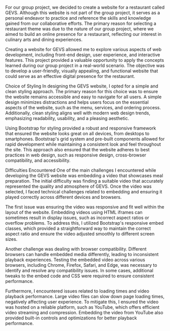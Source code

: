 For our group project, we decided to create a website for a restaurant called GEVS. Although this website is not part of the group project, it serves as a personal endeavor to practice and reference the skills and knowledge gained from our collaborative efforts. The primary reason for selecting a restaurant theme was due to the nature of our group project, where we aimed to build an online presence for a restaurant, reflecting our interest in culinary arts and dining experiences.

Creating a website for GEVS allowed me to explore various aspects of web development, including front-end design, user experience, and interactive features. This project provided a valuable opportunity to apply the concepts learned during our group project in a real-world scenario. The objective was to develop a user-friendly, visually appealing, and functional website that could serve as an effective digital presence for the restaurant.

Choice of Styling
In designing the GEVS website, I opted for a simple and clean styling approach. The primary reason for this choice was to ensure the website remains accessible and easy to navigate for all users. A simple design minimizes distractions and helps users focus on the essential aspects of the website, such as the menu, services, and ordering process. Additionally, clean styling aligns well with modern web design trends, emphasizing readability, usability, and a pleasing aesthetic.

Using Bootstrap for styling provided a robust and responsive framework that ensured the website looks great on all devices, from desktops to smartphones. Bootstrap's grid system and pre-built components allowed for rapid development while maintaining a consistent look and feel throughout the site. This approach also ensured that the website adheres to best practices in web design, such as responsive design, cross-browser compatibility, and accessibility.

Difficulties Encountered
One of the main challenges I encountered while developing the GEVS website was embedding a video that showcases meal preparation. The initial difficulty was finding a suitable video that accurately represented the quality and atmosphere of GEVS. Once the video was selected, I faced technical challenges related to embedding and ensuring it played correctly across different devices and browsers.

The first issue was ensuring the video was responsive and fit well within the layout of the website. Embedding videos using HTML iframes can sometimes result in display issues, such as incorrect aspect ratios or overflow problems. To address this, I utilized Bootstrap's responsive embed classes, which provided a straightforward way to maintain the correct aspect ratio and ensure the video adjusted smoothly to different screen sizes.

Another challenge was dealing with browser compatibility. Different browsers can handle embedded media differently, leading to inconsistent playback experiences. Testing the embedded video across various browsers, including Chrome, Firefox, Safari, and Edge, was necessary to identify and resolve any compatibility issues. In some cases, additional tweaks to the embed code and CSS were required to ensure consistent performance.

Furthermore, I encountered issues related to loading times and video playback performance. Large video files can slow down page loading times, negatively affecting user experience. To mitigate this, I ensured the video was hosted on a reliable platform, such as YouTube, which offers efficient video streaming and compression. Embedding the video from YouTube also provided built-in controls and optimizations for better playback performance.
